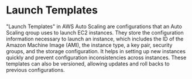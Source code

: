# Launch Templates

"Launch Templates" in AWS Auto Scaling are configurations that an Auto Scaling qroup uses to launch EC2 instances. They store the configuration information necessary to launch an instance, which includes the ID of the Amazon Machine Image (AMI), the instance type, a key pair, security groups, and the storage configuration. It helps in setting up new instances quickly and prevent configuration inconsistencies across instances. These templates can also be versioned, allowing updates and roll backs to previous configurations.
